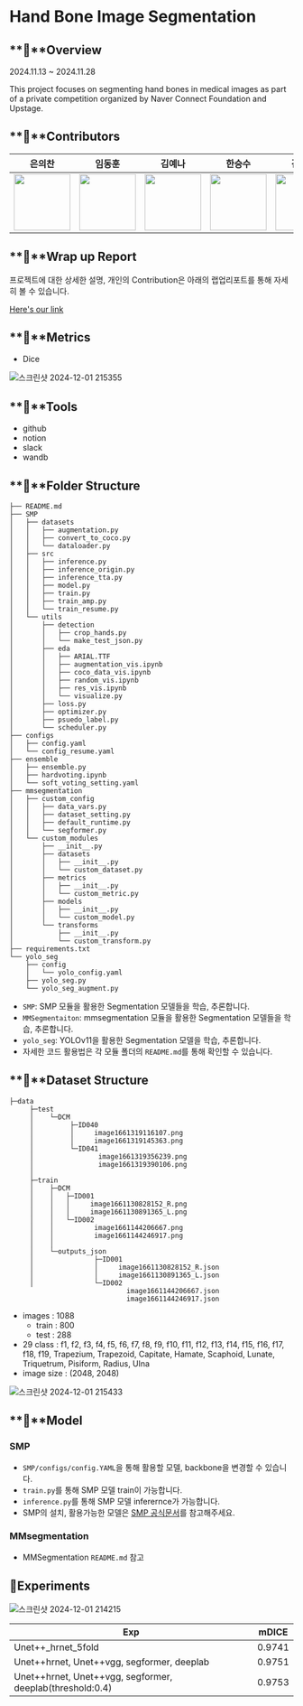 # Hand Bone Image Segmentation

## **📘**Overview

2024.11.13 ~ 2024.11.28

This project focuses on segmenting hand bones in medical images as part of a private competition organized by Naver Connect Foundation and Upstage.


## **📘**Contributors

|은의찬|임동훈|김예나|한승수|김동영|정아영
|:----:|:----:|:----:|:----:|:----:|:----:|
| [<img src="https://github.com/user-attachments/assets/de2fa83d-3076-4f18-bc65-45e34a456b72" alt="" style="width:100px;100px;">](https://github.com/0522chan) <br/> | [<img src="https://github.com/user-attachments/assets/6ba55701-35e6-421f-8ed7-03b054f55a76" alt="" style="width:100px;100px;">](https://github.com/naringles) <br/> | [<img src="https://github.com/user-attachments/assets/109315cf-03ea-46c9-af2d-4145cef1f50f" alt="" style="width:100px;100px;">](https://github.com/yehna2907) <br/> | [<img src="https://github.com/user-attachments/assets/b2e040a7-dca3-4a23-b44f-5de84b76c950" alt="" style="width:100px;100px;">](https://github.com/hanseungsoo13) <br/> | [<img src="https://github.com/user-attachments/assets/d973c9de-7e57-4796-8c48-924269f4d2c9" alt="" style="width:100px;100px;">](https://github.com/kimdyoc13) <br/> | [<img src="https://github.com/user-attachments/assets/1a023730-0169-427f-8642-977aa888535e" alt="" style="width:100px;100px;">](https://github.com/Jeong-AYeong) <br/> |


## **📘**Wrap up Report
프로젝트에 대한 상세한 설명, 개인의 Contribution은 아래의 랩업리포트를 통해 자세히 볼 수 있습니다.

[Here's our link](https://broadleaf-jasper-0c4.notion.site/d7a2c94d5c604e8380479662a227c8b0)

## **📘**Metrics

- Dice

![스크린샷 2024-12-01 215355](https://github.com/user-attachments/assets/0a4b33ba-0901-486c-963d-ddabada68fe2)



## **📰**Tools

- github
- notion
- slack
- wandb

## **📰**Folder Structure

```
├── README.md
├── SMP
│   ├── datasets
│   │   ├── augmentation.py
│   │   ├── convert_to_coco.py
│   │   └── dataloader.py
│   ├── src
│   │   ├── inference.py
│   │   ├── inference_origin.py
│   │   ├── inference_tta.py
│   │   ├── model.py
│   │   ├── train.py
│   │   ├── train_amp.py
│   │   └── train_resume.py
│   └── utils
│       ├── detection
│       │   ├── crop_hands.py
│       │   └── make_test_json.py
│       ├── eda
│       │   ├── ARIAL.TTF
│       │   ├── augmentation_vis.ipynb
│       │   ├── coco_data_vis.ipynb
│       │   ├── random_vis.ipynb
│       │   ├── res_vis.ipynb
│       │   └── visualize.py
│       ├── loss.py
│       ├── optimizer.py
│       ├── psuedo_label.py
│       └── scheduler.py
├── configs
│   ├── config.yaml
│   └── config_resume.yaml
├── ensemble
│   ├── ensemble.py
│   ├── hardvoting.ipynb
│   └── soft_voting_setting.yaml
├── mmsegmentation
│   ├── custom_config
│   │   ├── data_vars.py
│   │   ├── dataset_setting.py
│   │   ├── default_runtime.py
│   │   └── segformer.py
│   └── custom_modules
│       ├── __init__.py
│       ├── datasets
│       │   ├── __init__.py
│       │   └── custom_dataset.py
│       ├── metrics
│       │   ├── __init__.py
│       │   └── custom_metric.py
│       ├── models
│       │   ├── __init__.py
│       │   └── custom_model.py
│       └── transforms
│           ├── __init__.py
│           └── custom_transform.py
├── requirements.txt
└── yolo_seg
    ├── config
    │   └── yolo_config.yaml
    ├── yolo_seg.py
    └── yolo_seg_augment.py
```
- `SMP`: SMP 모듈을 활용한 Segmentation 모델들을 학습, 추론합니다.
- `MMSegmentaiton`: mmsegmentation 모듈을 활용한 Segmentation 모델들을 학습, 추론합니다.
- `yolo_seg`: YOLOv11을 활용한 Segmentation 모델을 학습, 추론합니다.
- 자세한 코드 활용법은 각 모듈 폴더의 `README.md`를 통해 확인할 수 있습니다.

## **📰**Dataset Structure

```
├─data
     ├─test
     │    └─DCM
     │         ├─ID040
     │         │     image1661319116107.png
     │         │     image1661319145363.png
     │         └─ID041
     │                image1661319356239.png
     │                image1661319390106.png
     │
     ├─train
     │    ├─DCM
     │    │   ├─ID001
     │    │   │     image1661130828152_R.png
     │    │   │     image1661130891365_L.png
     │    │   └─ID002
     │    │          image1661144206667.png
     │    │          image1661144246917.png
     │    │        
     │    └─outputs_json
     │               ├─ID001
     │               │     image1661130828152_R.json
     │               │     image1661130891365_L.json
     │               └─ID002
                             image1661144206667.json
                             image1661144246917.json
```

- images : 1088
    - train : 800
    - test : 288
- 29 class : f1, f2, f3, f4, f5, f6, f7, f8, f9, f10, f11, f12, f13, f14, f15, f16, f17, f18, f19, Trapezium, Trapezoid, Capitate, Hamate, Scaphoid, Lunate, Triquetrum, Pisiform, Radius, Ulna
- image size :  (2048, 2048)

![스크린샷 2024-12-01 215433](https://github.com/user-attachments/assets/8a3a4c59-0ad8-447b-9315-a964b86de361)


## **📰**Model
### SMP
- `SMP/configs/config.YAML`을 통해 활용할 모델, backbone을 변경할 수 있습니다.
- `train.py`를 통해 SMP 모델 train이 가능합니다.
- `inference.py`를 통해 SMP 모델 inferernce가 가능합니다.
- SMP의 설치, 활용가능한 모델은 [SMP 공식문서](https://smp.readthedocs.io/en/latest/index.html)를 참고해주세요.

### MMsegmentation
- MMSegmentation `README.md` 참고

## **📰Experiments**
![스크린샷 2024-12-01 214215](https://github.com/user-attachments/assets/02200029-5ca1-441a-a637-6269bfc83905)


| Exp | mDICE |
| --- | --- |
| Unet++_hrnet_5fold | 0.9741 |
| Unet++hrnet, Unet++vgg, segformer, deeplab | 0.9751 |
| Unet++hrnet, Unet++vgg, segformer, deeplab(threshold:0.4) | 0.9753 |



